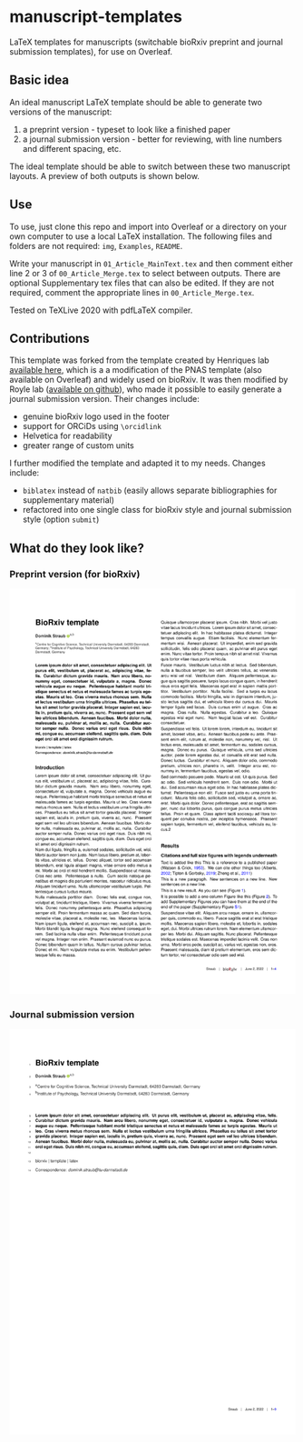 # manuscript-templates
LaTeX templates for manuscripts (switchable bioRxiv preprint and journal submission templates), for use on Overleaf.

## Basic idea

An ideal manuscript LaTeX template should be able to generate two versions of the manuscript:

1. a preprint version - typeset to look like a finished paper
2. a journal submission version - better for reviewing, with line numbers and different spacing, etc.

The ideal template should be able to switch between these two manuscript layouts. A preview of both outputs is shown below.

## Use

To use, just clone this repo and import into Overleaf or a directory on your own computer to use a local LaTeX installation.
The following files and folders are not required: `img`, `Examples`, `README`.

Write your manuscript in `01_Article_MainText.tex` and then comment either line 2 or 3 of `00_Article_Merge.tex` to select between outputs.
There are optional Supplementary tex files that can also be edited.
If they are not required, comment the appropriate lines in `00_Article_Merge.tex`.

Tested on TeXLive 2020 with pdfLaTeX compiler.


## Contributions

This template was forked from the template created by Henriques lab [available here](https://www.overleaf.com/latex/templates/henriqueslab-biorxiv-template/nyprsybwffws), which is a a modification of the PNAS template (also available on Overleaf) and widely used on bioRxiv. It was then modified by Royle lab ([available on github](https://github.com/quantixed/manuscript-templates)), who made it possible to easily generate a journal submission version. Their changes include:

- genuine bioRxiv logo used in the footer
- support for ORCiDs using `\orcidlink`
- Helvetica for readability
- greater range of custom units

I further modified the template and adapted it to my needs. Changes include:

- `biblatex` instead of `natbib` (easily allows separate bibliographies for supplementary material)
- refactored into one single class for bioRxiv style and journal submission style (option `submit`)

## What do they look like?

### Preprint version (for bioRxiv)

![img](img/Example_bioRxiv.png?raw=true "image")

### Journal submission version

![img](img/Example_submit.png?raw=true "image")

